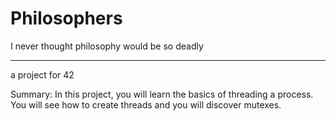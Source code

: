 # Philosophers

I never thought philosophy would be so deadly

---

a project for 42

Summary:
In this project, you will learn the basics of threading a process.
You will see how to create threads and you will discover mutexes.

